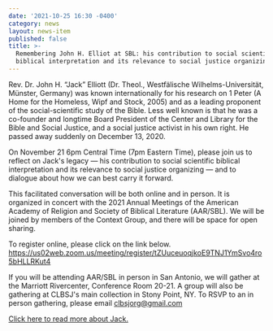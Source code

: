 ```yaml
---
date: '2021-10-25 16:30 -0400'
category: news
layout: news-item
published: false
title: >-
  Remembering John H. Elliot at SBL: his contribution to social scientific
  biblical interpretation and its relevance to social justice organizing
---
```

Rev. Dr. John H. “Jack” Elliott (Dr. Theol., Westfälische Wilhelms-Universität, Münster, Germany) was known internationally for his research on 1 Peter (A Home for the Homeless, Wipf and Stock, 2005) and as a leading proponent of the social-scientific study of the Bible. Less well known is that he was a co-founder and longtime Board President of the Center and Library for the Bible and Social Justice, and a social justice activist in his own right. He passed away suddenly on December 13, 2020.

On November 21 6pm Central Time (7pm Eastern Time), please join us to reflect on Jack's legacy —  his contribution to social scientific biblical interpretation and its relevance to social justice organizing — and to dialogue about how we can best carry it forward.

This facilitated conversation will be both online and in person. It is organized in concert with the 2021 Annual Meetings of the American Academy of Religion and Society of Biblical Literature (AAR/SBL). We will be joined by members of the Context Group, and there will be space for open sharing. 

To register online, please click on the link below.
https://us02web.zoom.us/meeting/register/tZUuceuoqjkoE9TNJ1YmSvo4ro5bHLLRKut4

If you will be attending AAR/SBL in person in San Antonio, we will gather at the Marriott Rivercenter, Conference Room 20-21. A group will also be gathering at CLBSJ's main collection in Stony Point, NY. To RSVP to an in person gathering, please email clbsjorg@gmail.com

[Click here to read more about Jack.](https://clbsj.org/about/leadership/john-h-elliott/ )
